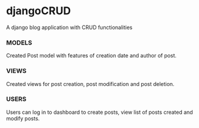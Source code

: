 # djangoCRUD
A django blog application with CRUD functionalities


### MODELS
Created Post model with features of creation date and author of post.

### VIEWS
Created views for post creation, post modification and post deletion.

### USERS
Users can log in to dashboard to create posts, view list of posts created and modify posts.

